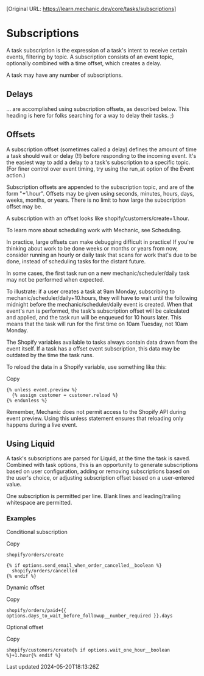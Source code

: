 [Original URL: https://learn.mechanic.dev/core/tasks/subscriptions]

# Subscriptions

A task subscription is the expression of a task's intent to receive certain events, filtering by topic. A subscription consists of an event topic, optionally combined with a time offset, which creates a delay.

A task may have any number of subscriptions.

## Delays

... are accomplished using subscription offsets, as described below. This heading is here for folks searching for a way to delay their tasks. ;)

## Offsets

A subscription offset (sometimes called a delay) defines the amount of time a task should wait or delay (!!) before responding to the incoming event. It's the easiest way to add a delay to a task's subscription to a specific topic. (For finer control over event timing, try using the run\_at option of the Event action.)

Subscription offsets are appended to the subscription topic, and are of the form "+1.hour". Offsets may be given using seconds, minutes, hours, days, weeks, months, or years. There is no limit to how large the subscription offset may be.

A subscription with an offset looks like shopify/customers/create+1.hour.

To learn more about scheduling work with Mechanic, see Scheduling.

In practice, large offsets can make debugging difficult in practice! If you're thinking about work to be done weeks or months or years from now, consider running an hourly or daily task that scans for work that's due to be done, instead of scheduling tasks for the distant future.

In some cases, the first task run on a new mechanic/scheduler/daily task may not be performed when expected.

To illustrate: if a user creates a task at 9am Monday, subscribing to mechanic/scheduler/daily+10.hours, they will have to wait until the following midnight before the mechanic/scheduler/daily event is created. When that event's run is performed, the task's subscription offset will be calculated and applied, and the task run will be enqueued for 10 hours later. This means that the task will run for the first time on 10am Tuesday, not 10am Monday.

The Shopify variables available to tasks always contain data drawn from the event itself. If a task has a offset event subscription, this data may be outdated by the time the task runs.

To reload the data in a Shopify variable, use something like this:

Copy

    {% unless event.preview %}
      {% assign customer = customer.reload %}
    {% endunless %}

Remember, Mechanic does not permit access to the Shopify API during event preview. Using this unless statement ensures that reloading only happens during a live event.

## Using Liquid

A task's subscriptions are parsed for Liquid, at the time the task is saved. Combined with task options, this is an opportunity to generate subscriptions based on user configuration, adding or removing subscriptions based on the user's choice, or adjusting subscription offset based on a user-entered value.

One subscription is permitted per line. Blank lines and leading/trailing whitespace are permitted.

### Examples

Conditional subscription

Copy

    shopify/orders/create
    
    {% if options.send_email_when_order_cancelled__boolean %}
      shopify/orders/cancelled
    {% endif %}

Dynamic offset

Copy

    shopify/orders/paid+{{ options.days_to_wait_before_followup__number_required }}.days

Optional offset

Copy

    shopify/customers/create{% if options.wait_one_hour__boolean %}+1.hour{% endif %}

Last updated 2024-05-20T18:13:26Z